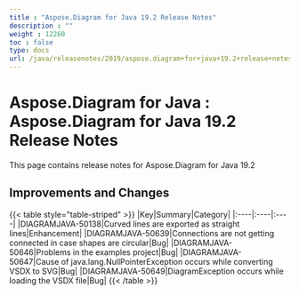 ```yaml
---
title : "Aspose.Diagram for Java 19.2 Release Notes" 
description : "" 
weight : 12260 
toc : false
type: docs
url: /java/releasenotes/2019/aspose.diagram+for+java+19.2+release+notes/
---
```


# Aspose.Diagram for Java : Aspose.Diagram for Java 19.2 Release Notes


This page contains release notes for Aspose.Diagram for Java 19.2

## Improvements and Changes

{{< table style="table-striped" >}}
|Key|Summary|Category|
|:----|:----|:----|
|DIAGRAMJAVA-50138|Curved lines are exported as straight lines|Enhancement|
|DIAGRAMJAVA-50639|Connections are not getting connected in case shapes are circular|Bug|
|DIAGRAMJAVA-50646|Problems in the examples project|Bug|
|DIAGRAMJAVA\-50647|Cause of java.lang.NullPointerException occurs while converting VSDX to SVG|Bug|
|DIAGRAMJAVA-50649|DiagramException occurs while loading the VSDX file|Bug|
{{< /table >}}

